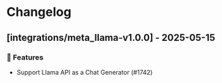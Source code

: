 # Changelog

## [integrations/meta_llama-v1.0.0] - 2025-05-15

### 🚀 Features

- Support Llama API as a Chat Generator (#1742)

<!-- generated by git-cliff -->
